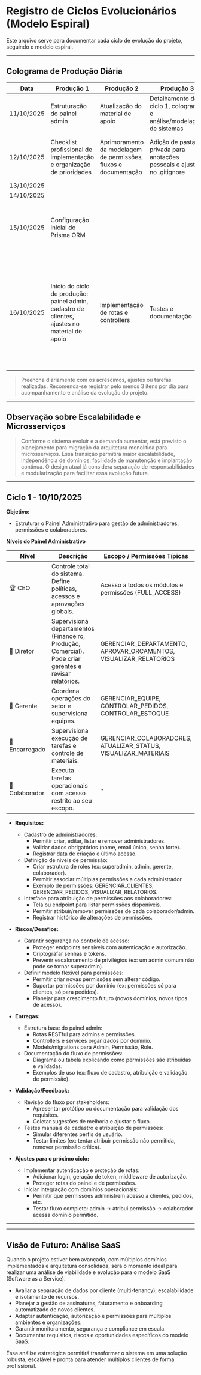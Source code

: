 # Registro de Ciclos Evolucionários (Modelo Espiral)

Este arquivo serve para documentar cada ciclo de evolução do projeto, seguindo o modelo espiral.

---


## Colograma de Produção Diária

| Data       | Produção 1                | Produção 2                | Produção 3                | Observações                |
|------------|---------------------------|---------------------------|---------------------------|----------------------------|
| 11/10/2025 | Estruturação do painel admin | Atualização do material de apoio | Detalhamento do ciclo 1, colograma e análise/modelagem de sistemas | Push, documentação profissional e versionamento no GitHub |
| 12/10/2025 | Checklist profissional de implementação e organização de prioridades | Aprimoramento da modelagem de permissões, fluxos e documentação | Adição de pasta privada para anotações pessoais e ajustes no .gitignore | Push, versionamento, revisão geral e orientações para evolução até 10/10 |
| 13/10/2025 |                           |                           |                           |                            |
| 14/10/2025 |                           |                           |                           |                            |
| 15/10/2025 | Configuração inicial do Prisma ORM |                           |                           | Preparação do ambiente para integração real com banco. Tempo estimado: 3 horas de produção |
| 16/10/2025 | Início do ciclo de produção: painel admin, cadastro de clientes, ajustes no material de apoio | Implementação de rotas e controllers | Testes e documentação | Foco: funcionalidades do painel admin, cadastro/gestão de clientes, versionamento e documentação profissional. Atuação do CEO/Admin: definição de políticas, revisão de permissões e acompanhamento do progresso. |

> Preencha diariamente com os acréscimos, ajustes ou tarefas realizadas. Recomenda-se registrar pelo menos 3 itens por dia para acompanhamento e análise da evolução do projeto.

---

## Observação sobre Escalabilidade e Microsserviços

> Conforme o sistema evoluir e a demanda aumentar, está previsto o planejamento para migração da arquitetura monolítica para microsserviços. Essa transição permitirá maior escalabilidade, independência de domínios, facilidade de manutenção e implantação contínua. O design atual já considera separação de responsabilidades e modularização para facilitar essa evolução futura.

---

## Ciclo 1 - 10/10/2025

**Objetivo:**
  - Estruturar o Painel Administrativo para gestão de administradores, permissões e colaboradores.

**Níveis do Painel Administrativo**

| Nível         | Descrição                                                                 | Escopo / Permissões Típicas                                      |
|--------------|---------------------------------------------------------------------------|-------------------------------------------------------------------|
| 🏆 CEO        | Controle total do sistema. Define políticas, acessos e aprovações globais. | Acesso a todos os módulos e permissões (FULL_ACCESS)              |
| 💼 Diretor    | Supervisiona departamentos (Financeiro, Produção, Comercial). Pode criar gerentes e revisar relatórios. | GERENCIAR_DEPARTAMENTO, APROVAR_ORCAMENTOS, VISUALIZAR_RELATORIOS |
| 🧠 Gerente    | Coordena operações do setor e supervisiona equipes.                        | GERENCIAR_EQUIPE, CONTROLAR_PEDIDOS, CONTROLAR_ESTOQUE            |
| 🧰 Encarregado| Supervisiona execução de tarefas e controle de materiais.                  | GERENCIAR_COLABORADORES, ATUALIZAR_STATUS, VISUALIZAR_MATERIAIS   |
| 👷 Colaborador| Executa tarefas operacionais com acesso restrito ao seu escopo.            | -                                                                 |

- **Requisitos:**
  - Cadastro de administradores:
    - Permitir criar, editar, listar e remover administradores.
    - Validar dados obrigatórios (nome, email único, senha forte).
    - Registrar data de criação e último acesso.
  - Definição de níveis de permissão:
    - Criar estrutura de roles (ex: superadmin, admin, gerente, colaborador).
    - Permitir associar múltiplas permissões a cada administrador.
    - Exemplo de permissões: GERENCIAR_CLIENTES, GERENCIAR_PEDIDOS, VISUALIZAR_RELATORIOS.
  - Interface para atribuição de permissões aos colaboradores:
    - Tela ou endpoint para listar permissões disponíveis.
    - Permitir atribuir/remover permissões de cada colaborador/admin.
    - Registrar histórico de alterações de permissões.

- **Riscos/Desafios:**
  - Garantir segurança no controle de acesso:
    - Proteger endpoints sensíveis com autenticação e autorização.
    - Criptografar senhas e tokens.
    - Prevenir escalonamento de privilégios (ex: um admin comum não pode se tornar superadmin).
  - Definir modelo flexível para permissões:
    - Permitir criar novas permissões sem alterar código.
    - Suportar permissões por domínio (ex: permissões só para clientes, só para pedidos).
    - Planejar para crescimento futuro (novos domínios, novos tipos de acesso).

- **Entregas:**
  - Estrutura base do painel admin:
    - Rotas RESTful para admins e permissões.
    - Controllers e services organizados por domínio.
    - Models/migrations para Admin, Permissão, Role.
  - Documentação do fluxo de permissões:
    - Diagrama ou tabela explicando como permissões são atribuídas e validadas.
    - Exemplos de uso (ex: fluxo de cadastro, atribuição e validação de permissão).

- **Validação/Feedback:**
  - Revisão do fluxo por stakeholders:
    - Apresentar protótipo ou documentação para validação dos requisitos.
    - Coletar sugestões de melhoria e ajustar o fluxo.
  - Testes manuais de cadastro e atribuição de permissões:
    - Simular diferentes perfis de usuário.
    - Testar limites (ex: tentar atribuir permissão não permitida, remover permissão crítica).

- **Ajustes para o próximo ciclo:**
  - Implementar autenticação e proteção de rotas:
    - Adicionar login, geração de token, middleware de autorização.
    - Proteger rotas do painel e de permissões.
  - Iniciar integração com domínios operacionais:
    - Permitir que permissões administrem acesso a clientes, pedidos, etc.
    - Testar fluxo completo: admin → atribui permissão → colaborador acessa domínio permitido.

---


---

## Visão de Futuro: Análise SaaS

Quando o projeto estiver bem avançado, com múltiplos domínios implementados e arquitetura consolidada, será o momento ideal para realizar uma análise de viabilidade e evolução para o modelo SaaS (Software as a Service).

- Avaliar a separação de dados por cliente (multi-tenancy), escalabilidade e isolamento de recursos.
- Planejar a gestão de assinaturas, faturamento e onboarding automatizado de novos clientes.
- Adaptar autenticação, autorização e permissões para múltiplos ambientes e organizações.
- Garantir monitoramento, segurança e compliance em escala.
- Documentar requisitos, riscos e oportunidades específicos do modelo SaaS.

Essa análise estratégica permitirá transformar o sistema em uma solução robusta, escalável e pronta para atender múltiplos clientes de forma profissional.